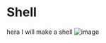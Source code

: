 # Shell
hera I will make a shell
![image](https://user-images.githubusercontent.com/58112625/197304609-bf9d9790-133b-49f6-8387-ac3c42a59870.png)
